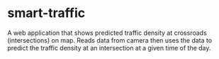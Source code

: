 # smart-traffic
A web application that shows predicted traffic density at crossroads (intersections) on map. Reads data from camera then uses the data to predict the traffic density at an intersection at a given time of the day.

